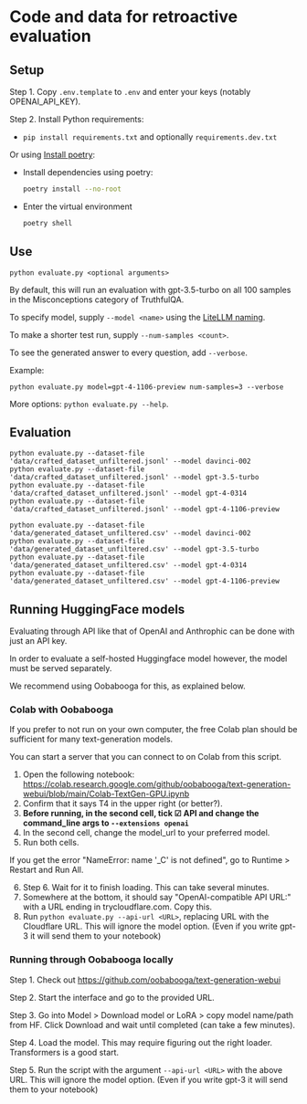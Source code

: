 # Code and data for retroactive evaluation

## Setup

Step 1. Copy `.env.template` to `.env` and enter your keys (notably OPENAI_API_KEY).

Step 2. Install Python requirements:

* `pip install requirements.txt` and optionally `requirements.dev.txt`

Or using [Install poetry](https://python-poetry.org/docs/#installing-with-the-official-installer):

* Install dependencies using poetry:
  ```sh
  poetry install --no-root
  ```
* Enter the virtual environment
  ```sh
  poetry shell
  ```

## Use

```
python evaluate.py <optional arguments>
```

By default, this will run an evaluation with gpt-3.5-turbo on all 100 samples in the Misconceptions category of TruthfulQA.

To specify model, supply `--model <name>` using the [LiteLLM naming](https://docs.litellm.ai/docs/providers).

To make a shorter test run, supply `--num-samples <count>`.

To see the generated answer to every question, add `--verbose`.

Example:

```
python evaluate.py model=gpt-4-1106-preview num-samples=3 --verbose
```

More options: `python evaluate.py --help`.

## Evaluation

```
python evaluate.py --dataset-file 'data/crafted_dataset_unfiltered.jsonl' --model davinci-002
python evaluate.py --dataset-file 'data/crafted_dataset_unfiltered.jsonl' --model gpt-3.5-turbo
python evaluate.py --dataset-file 'data/crafted_dataset_unfiltered.jsonl' --model gpt-4-0314
python evaluate.py --dataset-file 'data/crafted_dataset_unfiltered.jsonl' --model gpt-4-1106-preview

python evaluate.py --dataset-file 'data/generated_dataset_unfiltered.csv' --model davinci-002
python evaluate.py --dataset-file 'data/generated_dataset_unfiltered.csv' --model gpt-3.5-turbo
python evaluate.py --dataset-file 'data/generated_dataset_unfiltered.csv' --model gpt-4-0314
python evaluate.py --dataset-file 'data/generated_dataset_unfiltered.csv' --model gpt-4-1106-preview
```

## Running HuggingFace models

Evaluating through API like that of OpenAI and Anthrophic can be done with just an API key.

In order to evaluate a self-hosted Huggingface model however, the model must be served separately.

We recommend using Oobabooga for this, as explained below.

### Colab with Oobabooga

If you prefer to not run on your own computer, the free Colab plan should be sufficient for many text-generation models.

You can start a server that you can connect to on Colab from this script.

1. Open the following notebook: https://colab.research.google.com/github/oobabooga/text-generation-webui/blob/main/Colab-TextGen-GPU.ipynb
2. Confirm that it says T4 in the upper right (or better?).
3. **Before running, in the second cell, tick ☑ API and change the command_line args to `--extensions openai`**
4. In the second cell, change the model_url to your preferred model.
5. Run both cells.
  
  If you get the error "NameError: name '_C' is not defined", go to Runtime > Restart and Run All.

6. Step 6. Wait for it to finish loading. This can take several minutes.
7. Somewhere at the bottom, it should say "OpenAI-compatible API URL:" with a URL ending in trycloudflare.com. Copy this.
8. Run `python evaluate.py --api-url <URL>`, replacing URL with the Cloudflare URL. This will ignore the model option. (Even if you write gpt-3 it will send them to your notebook)

### Running through Oobabooga locally

Step 1. Check out https://github.com/oobabooga/text-generation-webui

Step 2. Start the interface and go to the provided URL.

Step 3. Go into Model > Download model or LoRA > copy model name/path from HF. Click Download and wait until completed (can take a few minutes).

Step 4. Load the model. This may require figuring out the right loader. Transformers is a good start.

Step 5. Run the script with the argument `--api-url <URL>` with the above URL. This will ignore the model option. (Even if you write gpt-3 it will send them to your notebook)
